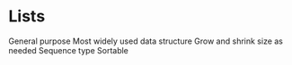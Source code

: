 # Lists

General purpose
Most widely used data structure
Grow and shrink size as needed
Sequence type
Sortable
